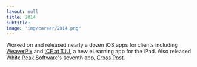 ```yaml
---
layout: null
title: 2014
subtitle:
image: "img/career/2014.png"
---
```

Worked on and released nearly a dozen iOS apps for clients including [WeaverPix][1] and [iCE at TJU][2], a new eLearning app for the iPad. Also released [White Peak Software][4]'s seventh app, [Cross Post][3].

[1]: https://www.chillidogsoftware.com/chillidog-software-mac-ios-apps/chillidog-software-weaverpix-ios/
[2]: https://itunes.apple.com/us/app/ice-at-tju/id893651047?mt=8
[3]: http://www.whitepeaksoftware.com/cross-post
[4]: http://www.whitepeaksoftware.com/
